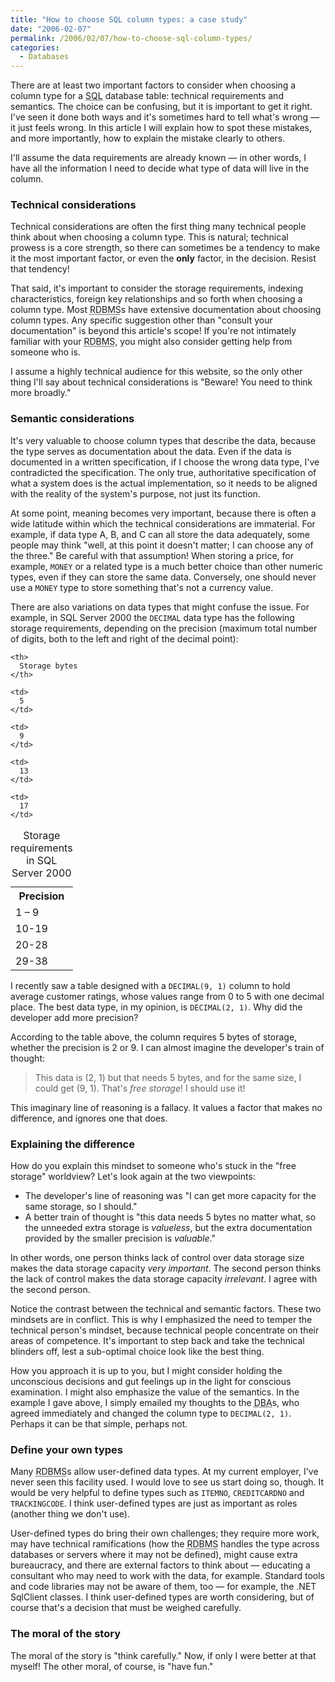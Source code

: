 ```yaml
---
title: "How to choose SQL column types: a case study"
date: "2006-02-07"
permalink: /2006/02/07/how-to-choose-sql-column-types/
categories:
  - Databases
---
```

There are at least two important factors to consider when choosing a column type for a <acronym title="Relational database query language">SQL</acronym> database table: technical requirements and semantics. The choice can be confusing, but it is important to get it right. I've seen it done both ways and it's sometimes hard to tell what's wrong &#8212; it just feels wrong. In this article I will explain how to spot these mistakes, and more importantly, how to explain the mistake clearly to others.

I'll assume the data requirements are already known &#8212; in other words, I have all the information I need to decide what type of data will live in the column.

### Technical considerations

Technical considerations are often the first thing many technical people think about when choosing a column type. This is natural; technical prowess is a core strength, so there can sometimes be a tendency to make it the most important factor, or even the **only** factor, in the decision. Resist that tendency!

That said, it's important to consider the storage requirements, indexing characteristics, foreign key relationships and so forth when choosing a column type. Most <acronym title="Relational database management system">RDBMS</acronym>s have extensive documentation about choosing column types. Any specific suggestion other than "consult your documentation" is beyond this article's scope! If you're not intimately familiar with your <acronym title="Relational database management system">RDBMS</acronym>, you might also consider getting help from someone who is.

I assume a highly technical audience for this website, so the only other thing I'll say about technical considerations is "Beware! You need to think more broadly."

### Semantic considerations

It's very valuable to choose column types that describe the data, because the type serves as documentation about the data. Even if the data is documented in a written specification, if I choose the wrong data type, I've contradicted the specification. The only true, authoritative specification of what a system does is the actual implementation, so it needs to be aligned with the reality of the system's purpose, not just its function.

At some point, meaning becomes very important, because there is often a wide latitude within which the technical considerations are immaterial. For example, if data type A, B, and C can all store the data adequately, some people may think "well, at this point it doesn't matter; I can choose any of the three." Be careful with that assumption! When storing a price, for example, `MONEY` or a related type is a much better choice than other numeric types, even if they can store the same data. Conversely, one should never use a `MONEY` type to store something that's not a currency value.

There are also variations on data types that might confuse the issue. For example, in SQL Server 2000 the `DECIMAL` data type has the following storage requirements, depending on the precision (maximum total number of digits, both to the left and right of the decimal point):

<table class="borders collapsed">
  <caption>Storage requirements in SQL Server 2000</caption> <tr>
    <th>
      Precision
    </th>
    
    <th>
      Storage bytes
    </th>
  </tr>
  
  <tr>
    <td>
      1 &#8211; 9
    </td>
    
    <td>
      5
    </td>
  </tr>
  
  <tr>
    <td>
      10-19
    </td>
    
    <td>
      9
    </td>
  </tr>
  
  <tr>
    <td>
      20-28
    </td>
    
    <td>
      13
    </td>
  </tr>
  
  <tr>
    <td>
      29-38
    </td>
    
    <td>
      17
    </td>
  </tr>
</table>

I recently saw a table designed with a `DECIMAL(9, 1)` column to hold average customer ratings, whose values range from 0 to 5 with one decimal place. The best data type, in my opinion, is `DECIMAL(2, 1)`. Why did the developer add more precision?

According to the table above, the column requires 5 bytes of storage, whether the precision is 2 or 9. I can almost imagine the developer's train of thought:

> This data is (2, 1) but that needs 5 bytes, and for the same size, I could get (9, 1). That's *free storage*! I should use it!

This imaginary line of reasoning is a fallacy. It values a factor that makes no difference, and ignores one that does.

### Explaining the difference

How do you explain this mindset to someone who's stuck in the "free storage" worldview? Let's look again at the two viewpoints:

*   The developer's line of reasoning was "I can get more capacity for the same storage, so I should."
*   A better train of thought is "this data needs 5 bytes no matter what, so the unneeded extra storage is *valueless*, but the extra documentation provided by the smaller precision is *valuable*."

In other words, one person thinks lack of control over data storage size makes the data storage capacity *very important*. The second person thinks the lack of control makes the data storage capacity *irrelevant*. I agree with the second person.

Notice the contrast between the technical and semantic factors. These two mindsets are in conflict. This is why I emphasized the need to temper the technical person's mindset, because technical people concentrate on their areas of competence. It's important to step back and take the technical blinders off, lest a sub-optimal choice look like the best thing.

How you approach it is up to you, but I might consider holding the unconscious decisions and gut feelings up in the light for conscious examination. I might also emphasize the value of the semantics. In the example I gave above, I simply emailed my thoughts to the <acronym title="Database administrator">DBA</acronym>s, who agreed immediately and changed the column type to `DECIMAL(2, 1)`. Perhaps it can be that simple, perhaps not.

### Define your own types

Many <acronym title="Relational database management system">RDBMS</acronym>s allow user-defined data types. At my current employer, I've never seen this facility used. I would love to see us start doing so, though. It would be very helpful to define types such as `ITEMNO`, `CREDITCARDNO` and `TRACKINGCODE`. I think user-defined types are just as important as roles (another thing we don't use).

User-defined types do bring their own challenges; they require more work, may have technical ramifications (how the <acronym title="Relational database management system">RDBMS</acronym> handles the type across databases or servers where it may not be defined), might cause extra bureaucracy, and there are external factors to think about &#8212; educating a consultant who may need to work with the data, for example. Standard tools and code libraries may not be aware of them, too &#8212; for example, the .NET SqlClient classes. I think user-defined types are worth considering, but of course that's a decision that must be weighed carefully.

### The moral of the story

The moral of the story is "think carefully." Now, if only I were better at that myself! The other moral, of course, is "have fun."
